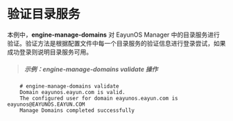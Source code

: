 # 验证目录服务

本例中，**engine-manage-domains** 对 EayunOS Manager 中的目录服务进行验证。验证方法是根据配置文件中每一个目录服务的验证信息进行登录尝试，如果成功登录则说明目录服务可用。

> ##### 示例：engine-manage-domains validate 操作

```
    # engine-manage-domains validate
    Domain eayunos.eayun.com is valid.
    The configured user for domain eayunos.eayun.com is eayunos@EAYUNOS.EAYUN.COM
    Manage Domains completed successfully
```
